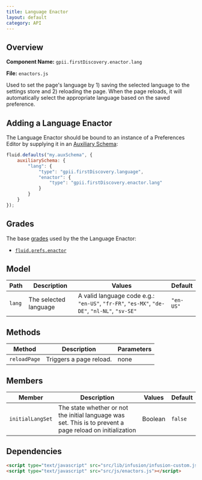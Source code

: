 ```yaml
---
title: Language Enactor
layout: default
category: API
---
```


## Overview

**Component Name:** `gpii.firstDiscovery.enactor.lang`

**File:** `enactors.js`

Used to set the page's language by 1) saving the selected
language to the settings store and 2) reloading the page. When the page reloads, it will
automatically select the appropriate language based on the saved preference.

## Adding a Language Enactor

The Language Enactor should be bound to an instance of a Preferences Editor by supplying it in
an [Auxiliary Schema](http://docs.fluidproject.org/infusion/development/AuxiliarySchemaForPreferencesFramework.html):

```javascript
fluid.defaults("my.auxSchema", {
    auxiliarySchema: {
        "lang": {
            "type": "gpii.firstDiscovery.language",
            "enactor": {
                "type": "gpii.firstDiscovery.enactor.lang"
            }
        }
    }
});
```

## Grades

The base [grades](http://docs.fluidproject.org/infusion/development/ComponentGrades.html)
used by the the Language Enactor:

* [`fluid.prefs.enactor`](http://docs.fluidproject.org/infusion/development/Enactors.html)

## Model

| Path   | Description | Values | Default |
|--------|-------------|--------|---------|
| `lang` | The selected language | A valid language code e.g.: `"en-US"`, `"fr-FR"`, `"es-MX"`, `"de-DE"`, `"nl-NL"`, `"sv-SE"`|  `"en-US"` |



## Methods

| Method | Description | Parameters |
|--------|-------------|------------|
| `reloadPage` | Triggers a page reload. | none |


## Members

| Member   | Description | Values | Default |
|--------|-------------|--------|---------|
| `initialLangSet` | The state whether or not the initial language was set. This is to prevent a page reload on initialization | Boolean |  `false` |

## Dependencies

```html
<script type="text/javascript" src="src/lib/infusion/infusion-custom.js"></script>
<script type="text/javascript" src="src/js/enactors.js"></script>
```
